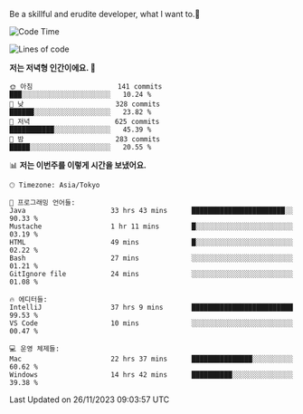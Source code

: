 Be a skillful and erudite developer, what I want to.👶

<!--START_SECTION:waka-->
![Code Time](http://img.shields.io/badge/Code%20Time-234%20hrs%2047%20mins-blue)

![Lines of code](https://img.shields.io/badge/%EC%A0%80%EB%8A%94%20%EC%97%AC%ED%83%9C%EA%B9%8C%EC%A7%80%20-735.0%20thousand%20%EC%A4%84%EC%9D%98%20%EC%BD%94%EB%93%9C%EB%A5%BC%20%EC%9E%91%EC%84%B1%ED%96%88%EC%96%B4%EC%9A%94.-blue)

**저는 저녁형 인간이에요. 🦉** 

```text
🌞 아침                     141 commits         ███░░░░░░░░░░░░░░░░░░░░░░   10.24 % 
🌆 낮　                     328 commits         ██████░░░░░░░░░░░░░░░░░░░   23.82 % 
🌃 저녁                     625 commits         ███████████░░░░░░░░░░░░░░   45.39 % 
🌙 밤　                     283 commits         █████░░░░░░░░░░░░░░░░░░░░   20.55 % 
```


📊 **저는 이번주를 이렇게 시간을 보냈어요.** 

```text
🕑︎ Timezone: Asia/Tokyo

💬 프로그래밍 언어들: 
Java                     33 hrs 43 mins      ███████████████████████░░   90.33 % 
Mustache                 1 hr 11 mins        █░░░░░░░░░░░░░░░░░░░░░░░░   03.19 % 
HTML                     49 mins             █░░░░░░░░░░░░░░░░░░░░░░░░   02.22 % 
Bash                     27 mins             ░░░░░░░░░░░░░░░░░░░░░░░░░   01.21 % 
GitIgnore file           24 mins             ░░░░░░░░░░░░░░░░░░░░░░░░░   01.08 % 

🔥 에디터들: 
IntelliJ                 37 hrs 9 mins       █████████████████████████   99.53 % 
VS Code                  10 mins             ░░░░░░░░░░░░░░░░░░░░░░░░░   00.47 % 

💻 운영 체제들: 
Mac                      22 hrs 37 mins      ███████████████░░░░░░░░░░   60.62 % 
Windows                  14 hrs 42 mins      ██████████░░░░░░░░░░░░░░░   39.38 % 
```


 Last Updated on 26/11/2023 09:03:57 UTC
<!--END_SECTION:waka-->

